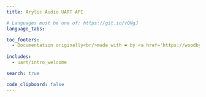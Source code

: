 ```yaml
---
title: Arylic Audio UART API

# Languages must be one of: https://git.io/vQNgJ
language_tabs:

toc_footers:
  - Documentation originally<br/>made with ❤️ by <a href='https://woodbytes.me' target='_blank'>Woodbytes</a>
  
includes:
  - uart/intro_welcome

search: true

code_clipboard: false
---
```

